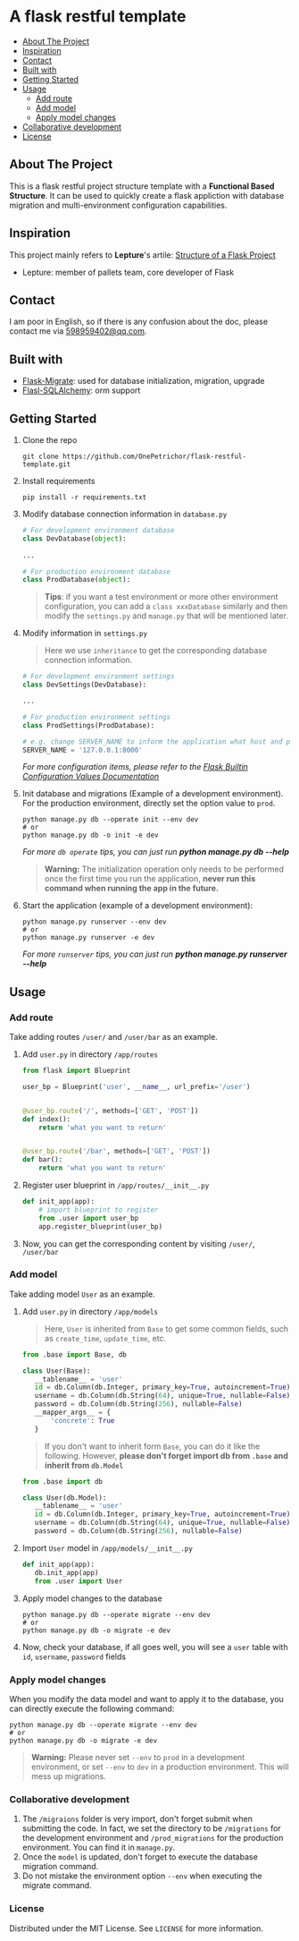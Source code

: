 # A flask restful template

* [About The Project](#about-the-project)
* [Inspiration](#inspiration)
* [Contact](#contact)
* [Built with](#built-with)
* [Getting Started](#getting-started)
* [Usage](#usage)
    * [Add route](#add-route)
    * [Add model](#add-model)
    * [Apply model changes](#apply-model-changes)
* [Collaborative development](#collaborative-development)
* [License](#license)

## About The Project

This is a flask restful project structure template with a **Functional Based Structure**. It can be used to quickly
create a flask appliction with database migration and multi-environment configuration capabilities.

## Inspiration

This project mainly refers to **Lepture**'s artile: [Structure of a Flask Project]()

- Lepture: member of pallets team, core developer of Flask

## Contact

I am poor in English, so if there is any confusion about the doc, please contact me via [598959402@qq.com]().

## Built with

- [Flask-Migrate](): used for database initialization, migration, upgrade
- [Flasl-SQLAlchemy](): orm support

## Getting Started

1. Clone the repo
    ```shell
    git clone https://github.com/OnePetrichor/flask-restful-template.git
    ```
2. Install requirements
    ```shell
    pip install -r requirements.txt
    ```
3. Modify database connection information in `database.py`
   ```python
   # For development environment database
   class DevDatabase(object):
      
   ...
   
   # For production environment database
   class ProdDatabase(object):
   ```
   > **Tips**: if you want a test environment or more other environment configuration, you can add a `class xxxDatabase` similarly and then modify the `settings.py` and `manage.py` that will be mentioned later.

4. Modify information in `settings.py`
   > Here we use `inheritance` to get the corresponding database connection information.
   ```python
   # For development environment settings
   class DevSettings(DevDatabase):

   ...
   
   # For production environment settings
   class ProdSettings(ProdDatabase):
   ```
   ```python
   # e.g. change SERVER_NAME to inform the application what host and port it is bound to.
   SERVER_NAME = '127.0.0.1:8000'
   ```
   *For more configuration items, please refer to
   the [Flask Builtin Configuration Values Documentation](https://flask.palletsprojects.com/en/2.0.x/config/#builtin-configuration-values)*

5. Init database and migrations (Example of a development environment). For the production environment, directly set the
   option value to `prod`.
   ```shell
   python manage.py db --operate init --env dev
   # or
   python manage.py db -o init -e dev
   ```
   *For more `db operate` tips, you can just run **python manage.py db --help***
   > **Warning:** The initialization operation only needs to be performed once the first time you run the application, **never run this command when running the app in the future.**

6. Start the application (example of a development environment):
   ```shell
   python manage.py runserver --env dev
   # or
   python manage.py runserver -e dev
   ```
   *For more `runserver` tips, you can just run **python manage.py runserver --help***

## Usage

### Add route

Take adding routes `/user/` and `/user/bar` as an example.

1. Add `user.py` in directory `/app/routes`
   ```python
   from flask import Blueprint
   
   user_bp = Blueprint('user', __name__, url_prefix='/user')
   
   
   @user_bp.route('/', methods=['GET', 'POST'])
   def index():
       return 'what you want to return'
   
   
   @user_bp.route('/bar', methods=['GET', 'POST'])
   def bar():
       return 'what you want to return'
   ```

2. Register user blueprint in `/app/routes/__init__.py`
   ```python
   def init_app(app):
       # import blueprint to register
       from .user import user_bp
       app.register_blueprint(user_bp)
   ```

3. Now, you can get the corresponding content by visiting `/user/`, `/user/bar`

### Add model

Take adding model `User` as an example.

1. Add `user.py` in directory `/app/models`
   > Here, `User` is inherited from `Base` to get some common fields, such as `create_time`, `update_time`, etc.

   ```python
   from .base import Base, db
   
   class User(Base):
      __tablename__ = 'user'
      id = db.Column(db.Integer, primary_key=True, autoincrement=True)
      username = db.Column(db.String(64), unique=True, nullable=False)
      password = db.Column(db.String(256), nullable=False)
      __mapper_args__ = {
          'concrete': True
      }
   ```
   > If you don't want to inherit form `Base`, you can do it like the following. However, **please don't forget import db from `.base` and inherit from `db.Model`**
   ```python
   from .base import db
   
   class User(db.Model):
      __tablename__ = 'user'
      id = db.Column(db.Integer, primary_key=True, autoincrement=True)
      username = db.Column(db.String(64), unique=True, nullable=False)
      password = db.Column(db.String(256), nullable=False)
   ```

2. Import `User` model in `/app/models/__init__.py`
   ```python
   def init_app(app):
      db.init_app(app)
      from .user import User
   ```

3. Apply model changes to the database
   ```shell
   python manage.py db --operate migrate --env dev
   # or
   python manage.py db -o migrate -e dev
   ```

4. Now, check your database, if all goes well, you will see a `user` table with `id`, `username`, `password` fields

### Apply model changes

When you modify the data model and want to apply it to the database, you can directly execute the following command:

   ```shell
   python manage.py db --operate migrate --env dev
   # or
   python manage.py db -o migrate -e dev
   ```

> **Warning:** Please never set `--env` to `prod` in a development environment, or set `--env` to `dev` in a production environment. This will mess up migrations.

### Collaborative development

1. The `/migraions` folder is very import, don't forget submit when submitting the code. In fact, we set the directory
   to be `/migrations` for the development environment and `/prod_migrations` for the production environment. You can
   find it in `manage.py`.
2. Once the `model` is updated, don't forget to execute the database migration command.
3. Do not mistake the environment option `--env` when executing the migrate command.

### License

Distributed under the MIT License. See `LICENSE` for more information.